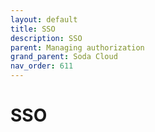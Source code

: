 ```yaml
---
layout: default
title: SSO
description: SSO
parent: Managing authorization
grand_parent: Soda Cloud
nav_order: 611
---
```


# SSO